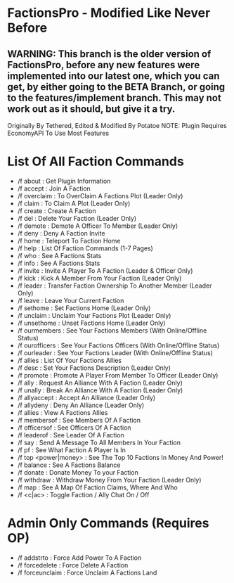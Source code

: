 # FactionsPro - Modified Like Never Before
## WARNING: This branch is the older version of FactionsPro, before any new features were implemented into our latest one, which you can get, by either going to the BETA Branch, or going to the features/implement branch. This may not work out as it should, but give it a try.

Originally By Tethered, Edited & Modified By Potatoe
NOTE: Plugin Requires EconomyAPI To Use Most Features

# List Of All Faction Commands
- /f about : Get Plugin Information
- /f accept : Join A Faction
- /f overclaim : To OverClaim A Factions Plot (Leader Only)
- /f claim : To Claim A Plot (Leader Only)
- /f create <name> : Create A Faction
- /f del : Delete Your Faction (Leader Only)
- /f demote <player> : Demote A Officer To Member (Leader Only) 
- /f deny : Deny A Faction Invite
- /f home : Teleport To Faction Home
- /f help <page> : List Of Faction Commands (1-7 Pages)
- /f who <faction> : See A Factions Stats
- /f info <faction> : See A Factions Stats
- /f invite <player> : Invite A Player To A Faction (Leader & Officer Only)
- /f kick <player> : Kick A Member From Your Faction (Leader Only)
- /f leader <player> : Transfer Faction Ownership To Another Member (Leader Only)
- /f leave : Leave Your Current Faction
- /f sethome : Set Factions Home (Leader Only)
- /f unclaim : Unclaim Your Factions Plot (Leader Only)
- /f unsethome : Unset Factions Home (Leader Only)
- /f ourmembers : See Your Factions Members (With Online/Offline Status)
- /f ourofficers : See Your Factions Officers (With Online/Offline Status)
- /f ourleader : See Your Factions Leader (With Online/Offline Status)
- /f allies : List Of Your Factions Allies
- /f desc : Set Your Factions Description (Leader Only)
- /f promote <player> : Promote A Player From Member To Officer (Leader Only)
- /f ally <faction> : Request An Alliance With A Faction (Leader Only)
- /f unally <faction> : Break An Alliance With A Faction (Leader Only)
- /f allyaccept <faction> : Accept An Alliance (Leader Only)
- /f allydeny <faction> : Deny An Alliance (Leader Only)
- /f allies <faction> : View A Factions Allies
- /f membersof <faction> : See Members Of A Faction
- /f officersof <faction> : See Officers Of A Faction
- /f leaderof <faction> : See Leader Of A Faction
- /f say <message> : Send A Message To All Members In Your Faction
- /f pf <player> : See What Faction A Player Is In
- /f top <power|money> : See The Top 10 Factions In Money And Power!
- /f balance <faction> : See A Factions Balance
- /f donate <amount> : Donate Money To your Faction
- /f withdraw <amount> : Withdraw Money From Your Faction (Leader Only)
- /f map : See A Map Of Faction Claims, Where And Who
- /f <c|ac> : Toggle Faction / Ally Chat On / Off 

# Admin Only Commands (Requires OP)
- /f addstrto <faction> : Force Add Power To A Faction
- /f forcedelete <faction> : Force Delete A Faction
- /f forceunclaim <faction> : Force Unclaim A Factions Land
